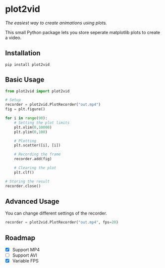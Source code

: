 # plot2vid

_The easiest way to create animations using plots._

This small Python package lets you store seperate matplotlib plots to create a video.

## Installation

```
pip install plot2vid
```

## Basic Usage

```python
from plot2vid import plot2vid

# Setup
recorder = plot2vid.PlotRecorder("out.mp4")
fig = plt.figure()

for i in range(90):
    # Setting the plot limits
    plt.xlim(0,10000)
    plt.ylim(0,100)

    # Plotting
    plt.scatter([i], [i])

    # Recording the frame
    recorder.add(fig)

    # Clearing the plot
    plt.clf()

# Storing the result
recorder.close()
```

## Advanced Usage

You can change different settings of the recorder.

```python
recorder = plot2vid.PlotRecorder("out.mp4", fps=20)
```

## Roadmap

- [x] Support MP4
- [ ] Support AVI
- [x] Variable FPS
